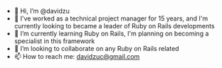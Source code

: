 - 👋 Hi, I’m @davidzu
- 👀 I've worked as a technical project manager for 15 years, 
     and I'm currently looking to became a leader of Ruby on Rails developments
- 🌱 I’m currently learning Ruby on Rails, I'm planning on becoming a specialist in this framework
- 💞️ I’m looking to collaborate on any Ruby on Rails related
- 📫 How to reach me: davidzuc@gmail.com

<!---
davidzu/davidzu is a ✨ special ✨ repository because its `README.md` (this file) appears on your GitHub profile.
You can click the Preview link to take a look at your changes.
--->
